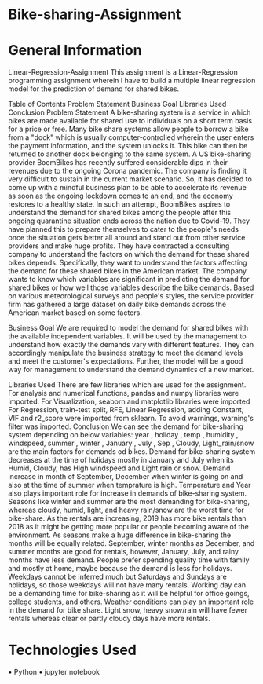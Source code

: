 # Bike-sharing-Assignment
# General Information
Linear-Regression-Assignment
This assignment is a Linear-Regression programming assignment wherein I have to build a multiple linear regression model for the prediction of demand for shared bikes.

Table of Contents
Problem Statement
Business Goal
Libraries Used
Conclusion
Problem Statement
A bike-sharing system is a service in which bikes are made available for shared use to individuals on a short term basis for a price or free. Many bike share systems allow people to borrow a bike from a "dock" which is usually computer-controlled wherein the user enters the payment information, and the system unlocks it. This bike can then be returned to another dock belonging to the same system. A US bike-sharing provider BoomBikes has recently suffered considerable dips in their revenues due to the ongoing Corona pandemic. The company is finding it very difficult to sustain in the current market scenario. So, it has decided to come up with a mindful business plan to be able to accelerate its revenue as soon as the ongoing lockdown comes to an end, and the economy restores to a healthy state. In such an attempt, BoomBikes aspires to understand the demand for shared bikes among the people after this ongoing quarantine situation ends across the nation due to Covid-19. They have planned this to prepare themselves to cater to the people's needs once the situation gets better all around and stand out from other service providers and make huge profits. They have contracted a consulting company to understand the factors on which the demand for these shared bikes depends. Specifically, they want to understand the factors affecting the demand for these shared bikes in the American market. The company wants to know which variables are significant in predicting the demand for shared bikes or how well those variables describe the bike demands. Based on various meteorological surveys and people's styles, the service provider firm has gathered a large dataset on daily bike demands across the American market based on some factors.

Business Goal
We are required to model the demand for shared bikes with the available independent variables. It will be used by the management to understand how exactly the demands vary with different features. They can accordingly manipulate the business strategy to meet the demand levels and meet the customer's expectations. Further, the model will be a good way for management to understand the demand dynamics of a new market.

Libraries Used
There are few libraries which are used for the assignment.
For analysis and numerical functions, pandas and numpy libraries were imported.
For Visualization, seaborn and matplotlib libraries were imported
For Regression, train-test split, RFE, Linear Regression, adding Constant, VIF and r2_score were imported from sklearn.
To avoid warnings, warning's filter was imported.
Conclusion
We can see the demand for bike-sharing system depending on below variables:
year , holiday , temp , humidity , windspeed, summer , winter , January , July , Sep , Cloudy, Light_rain/snow are the main factors for demands od bikes.
Demand for bike-sharing system decreases at the time of holidays mostly in January and July when its Humid, Cloudy, has High windspeed and Light rain or snow.
Demand increase in month of September, December when winter is going on and also at the time of summer when temprature is high.
Temperature and Year also plays important role for increase in demands of bike-sharing system.
Seasons like winter and summer are the most demanding for bike-sharing, whereas cloudy, humid, light, and heavy rain/snow are the worst time for bike-share.
As the rentals are increasing, 2019 has more bike rentals than 2018 as it might be getting more popular or people becoming aware of the environment.
As seasons make a huge difference in bike-sharing the months will be equally related. September, winter months as December, and summer months are good for rentals, however, January, July, and rainy months have less demand.
People prefer spending quality time with family and mostly at home, maybe because the demand is less for holidays.
Weekdays cannot be inferred much but Saturdays and Sundays are holidays, so those weekdays will not have many rentals.
Working day can be a demanding time for bike-sharing as it will be helpful for office goings, college students, and others.
Weather conditions can play an important role in the demand for bike share. Light snow, heavy snow/rain will have fewer rentals whereas clear or partly cloudy days have more rentals.
# Technologies Used

•	Python
•	jupyter notebook
